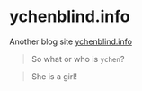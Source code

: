 # ychenblind.info

Another blog site [ychenblind.info](http://ychenblind.info/)

>So what or who is `ychen`?

>She is a girl!
